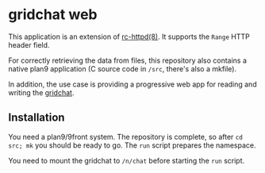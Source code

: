 gridchat web
============

This application is an extension of
[rc-httpd(8)](http://man.9front.org/8/rc-httpd). It supports
the `Range` HTTP header field.

For correctly retrieving the data from files, this repository also
contains a native plan9 application (C source code in `/src`, there's
also a mkfile).

In addition, the use case is providing a progressive web app for
reading and writing the [gridchat](http://9gridchan.org/).

Installation
------------

You need a plan9/9front system. The repository is complete, so
after `cd src; mk` you should be ready to go. The `run` script
prepares the namespace.

You need to mount the gridchat to `/n/chat` before starting
the `run` script.

